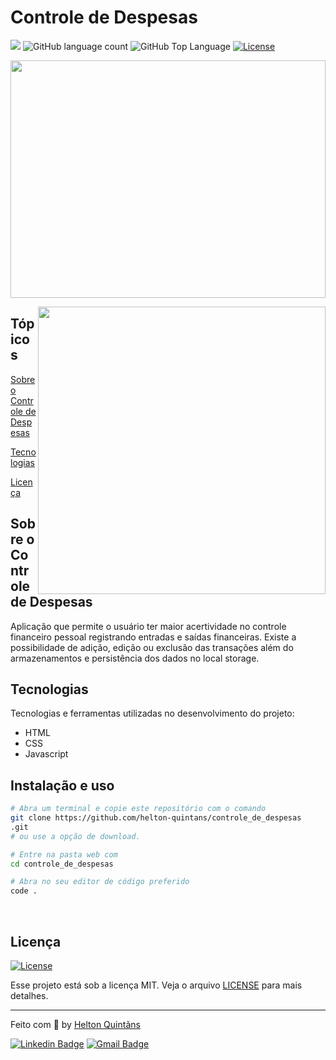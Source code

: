 # Controle de Despesas
 
 <p>
  <img src="https://img.shields.io/badge/Made%20by-Helton Quintãns-33cc95">
  <img alt="GitHub language count" src="https://img.shields.io/github/languages/count/helton-quintans/controle_de_despesas?color=33cc95">
  <img alt="GitHub Top Language" src="https://img.shields.io/github/languages/top/helton-quintans/controle_de_despesas?color=%2333cc95">
  <a href="https://opensource.org/licenses/MIT">
    <img alt="License" src="https://img.shields.io/badge/license-MIT-33cc95?style=flat-square">
  </a>
</p>

<p align="center">
    <img height="380em" width="100%" src="src/images/toReadme/yan-capa.png"/>
</p>

<img align="right" height="460em" src="src/images/toReadme/yanbot.png"/>

## Tópicos

[Sobre o Controle de Despesas](#sobre-o-controle-de-despesas)

[Tecnologias](#tecnologias)

[Licença](#licença)
<br>

## Sobre o Controle de Despesas

Aplicação que permite o usuário ter maior acertividade no controle financeiro pessoal registrando entradas e saídas financeiras. Existe a possibilidade de adição, edição ou exclusão das transações além do armazenamentos e persistência dos dados no local storage.

## Tecnologias

Tecnologias e ferramentas utilizadas no desenvolvimento do projeto:

- HTML
- CSS
- Javascript

## Instalação e uso

```bash
# Abra um terminal e copie este repositório com o comando
git clone https://github.com/helton-quintans/controle_de_despesas
.git
# ou use a opção de download.

# Entre na pasta web com
cd controle_de_despesas

# Abra no seu editor de código preferido
code .

```

<br>

## Licença

<a href="https://opensource.org/licenses/MIT">
    <img alt="License" src="https://img.shields.io/badge/license-MIT-7cd1a6?style=flat-square">
</a>

<br>

Esse projeto está sob a licença MIT. Veja o arquivo [LICENSE](/LICENSE) para mais detalhes.

---

Feito com :green_heart: by [Helton Quintãns](https://github.com/helton-quintans)

[![Linkedin Badge](https://img.shields.io/badge/-Helton%20Quintãns-7cd1a6?style=flat-square&logo=Linkedin&logoColor=white&link=https://www.linkedin.com/in/heltonquintans/)](https://www.linkedin.com/in/heltonquintans/)
[![Gmail Badge](https://img.shields.io/badge/-helton.quit@gmail.com-7cd1a6?style=flat-square&logo=Gmail&logoColor=white&link=mailto:helton.quit@gmail.com)](mailto:helton.quit@gmail.com)

